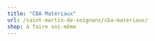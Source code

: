 ```yaml
---
title: "CBA Matériaux"
url: /saint-martin-de-seignanx/cba-materiaux/
shop: à faire soi-même
---
```

